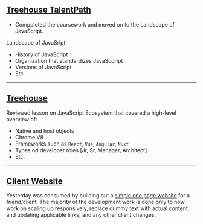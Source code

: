 ## [Treehouse TalentPath]()
* Comppleted the coursework and moved on to the Landscape of JavaScript.

Landscape of JavaSript
* History of JavaScript
* Organization that standardizes JavaScdript
* Versions of JavaScript
* Etc.
<hr>

## [Treehouse]()
Reviewed lesson on JavaScript Ecosystem that covered a high-level overview of:
* Native and host objects
* Chrome V8
* Frameworks such as `React`, `Vue`, `Angular`, `Nuxt`
* Types od developer roles [Jr, Sr, Manager, Architect]
* Etc. 
<hr>

## [Client Website](https://bviengineer.github.io/blue-silver/#home)
Yesterday was consumed by building out a [simple one page website](https://bviengineer.github.io/blue-silver/#home) for a friend/client. 
The majority of the development work is done only to now work on scaling up responsively, replace dummy text with actual content and updating applicable links, and any other client changes.